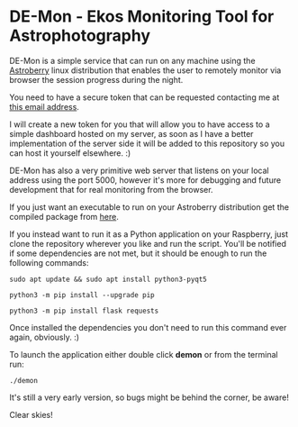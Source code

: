# DE-Mon - Ekos Monitoring Tool for Astrophotography
DE-Mon is a simple service that can run on any machine using the [Astroberry](https://www.astroberry.io/) linux distribution that enables the user to remotely monitor via browser the session progress during the night.

You need to have a secure token that can be requested contacting me at [this email address](mailto:astropills.it@gmail.com).

I will create a new token for you that will allow you to have access to a simple dashboard hosted on my server, as soon as I have a better implementation of the server side it will be added to this repository so you can host it yourself elsewhere. :)

DE-Mon has also a very primitive web server that listens on your local address using the port 5000, however it's more for debugging and future development that for real monitoring from the browser.

If you just want an executable to run on your Astroberry distribution get the compiled package from [here](https://github.com/aktasway-it/de-mon/releases).

If you instead want to run it as a Python application on your Raspberry, just clone the repository wherever you like and run the script. You'll be notified if some dependencies are not met, but it should be enough to run the following commands:

`sudo apt update && sudo apt install python3-pyqt5`

`python3 -m pip install --upgrade pip`

`python3 -m pip install flask requests`

Once installed the dependencies you don't need to run this command ever again, obviously. :)

To launch the application either double click **demon** or from the terminal run:

`./demon`

It's still a very early version, so bugs might be behind the corner, be aware!

Clear skies!